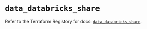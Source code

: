 # `data_databricks_share`

Refer to the Terraform Registory for docs: [`data_databricks_share`](https://registry.terraform.io/providers/databricks/databricks/1.14.3/docs/data-sources/share).
